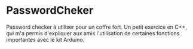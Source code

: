 # PasswordCheker
Password checker à utiliser pour un coffre fort. Un petit exercice en C++, qui m'a permis d'expliquer aux amis l'utilisation de certaines fonctions importantes avec le kit Arduino. 
